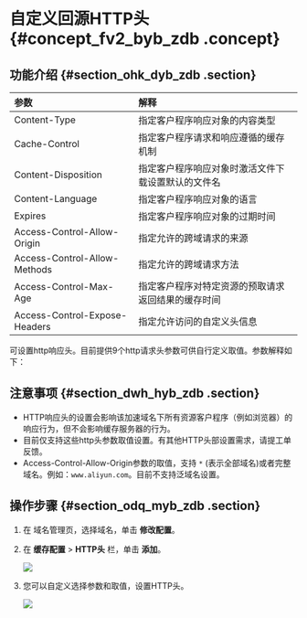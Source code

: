 # 自定义回源HTTP头 {#concept_fv2_byb_zdb .concept}

## 功能介绍 {#section_ohk_dyb_zdb .section}

|参数|解释|
|:-|:-|
|Content-Type|指定客户程序响应对象的内容类型|
|Cache-Control|指定客户程序请求和响应遵循的缓存机制|
|Content-Disposition|指定客户程序响应对象时激活文件下载设置默认的文件名|
|Content-Language|指定客户程序响应对象的语言|
|Expires|指定客户程序响应对象的过期时间|
|Access-Control-Allow-Origin|指定允许的跨域请求的来源|
|Access-Control-Allow-Methods|指定允许的跨域请求方法|
|Access-Control-Max-Age|指定客户程序对特定资源的预取请求返回结果的缓存时间|
|Access-Control-Expose-Headers|指定允许访问的自定义头信息|

可设置http响应头。目前提供9个http请求头参数可供自行定义取值。参数解释如下：

## 注意事项 {#section_dwh_hyb_zdb .section}

-   HTTP响应头的设置会影响该加速域名下所有资源客户程序（例如浏览器）的响应行为，但不会影响缓存服务器的行为。
-   目前仅支持这些http头参数取值设置。有其他HTTP头部设置需求，请提工单反馈。
-   Access-Control-Allow-Origin参数的取值，支持 `*` \(表示全部域名\)或者完整域名。例如：`www.aliyun.com`。目前不支持泛域名设置。

## 操作步骤 {#section_odq_myb_zdb .section}

1.  在 域名管理页，选择域名，单击 **修改配置**。
2.  在 **缓存配置** \> **HTTP头** 栏，单击 **添加**。

    ![](http://docs-aliyun.cn-hangzhou.oss.aliyun-inc.com/assets/pic/65094/cn_zh/1533105460668/D8.png)

3.  您可以自定义选择参数和取值，设置HTTP头。

    ![](http://static-aliyun-doc.oss-cn-hangzhou.aliyuncs.com/assets/img/13466/15331989384465_zh-CN.png)


